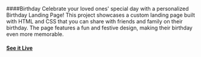 ####Birthday
Celebrate your loved ones' special day with a personalized Birthday Landing Page! This project showcases a custom landing page built with HTML and CSS that you can share with friends and family on their birthday. The page features a fun and festive design, making their birthday even more memorable.




#### [See it Live](https://sanuj14.github.io/Birthday)
